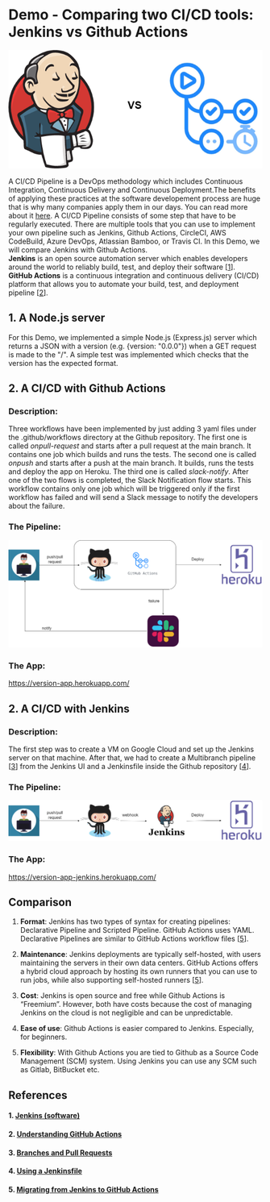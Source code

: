 # Demo - Comparing two CI/CD tools: Jenkins vs Github Actions

![](imgs/jenkins-vs-github-actions.png)

A CI/CD Pipeline is a DevOps methodology which includes Continuous Integration, Continuous Delivery and Continuous Deployment.The benefits of applying these practices at the software developement process are huge that is why many companies apply them in our days. You can read more about it [here](https://www.digitalocean.com/community/tutorials/an-introduction-to-continuous-integration-delivery-and-deployment). 
A CI/CD Pipeline consists of some step that have to be  regularly executed. There are multiple tools that you can use to implement your own pipeline such as Jenkins, Github Actions, CircleCI, AWS CodeBuild, Azure DevOps, Atlassian Bamboo, or Travis CI. In this Demo, we will compare Jenkins with Github Actions. 
<br>
**Jenkins** is an open source automation server which enables developers around the world to reliably build, test, and deploy their software [[1](#1.)].
<br>
**GitHub Actions** is a continuous integration and continuous delivery (CI/CD) platform that allows you to automate your build, test, and deployment pipeline [[2](#2.)].
<br>

## 1. A Node.js server
For this Demo, we implemented a simple Node.js (Express.js) server which returns a JSON with a version (e.g. {version: "0.0.0"}) when a GET request is made to the "/".
A simple test was implemented which checks that the version has the expected format.

## 2. A CI/CD with Github Actions

### Description:
Three workflows have been implemented by just adding 3 yaml files under the .github/workflows directory at the Github repository.
The first one is called *onpull-request* and starts after a pull request at the main branch. It contains one job which builds and runs the tests. The second one is called *onpush* and starts after a push at the main branch. It builds, runs the tests and deploy the app on Heroku. 
The third one is called *slack-notify*. After one of the two flows is completed, the Slack Notification flow starts. This workflow contains only one job which will be triggered only if the first workflow has failed and will send a Slack message to notify the developers about the failure.
### The Pipeline:
![](imgs/pipeline-github-actions.png)
### The App:
https://version-app.herokuapp.com/

## 2. A CI/CD with Jenkins
### Description:
The first step was to create a VM on Google Cloud and set up the Jenkins server on that machine. After that, we had to create a Multibranch pipeline [[3](#3.)] from the Jenkins UI and a Jenkinsfile inside the Github repository [[4](#4.)].
### The Pipeline:
![](imgs/pipeline-jenkins.png)
### The App: 
https://version-app-jenkins.herokuapp.com/
## Comparison
1. **Format**: Jenkins has two types of syntax for creating pipelines: Declarative Pipeline and Scripted Pipeline. GitHub Actions uses YAML. Declarative Pipelines are similar to GitHub Actions workflow files [[5](#5.)].

2. **Maintenance**: Jenkins deployments are typically self-hosted, with users maintaining the servers in their own data centers. GitHub Actions offers a hybrid cloud approach by hosting its own runners that you can use to run jobs, while also supporting self-hosted runners [[5](#5.)].

3. **Cost**: Jenkins is open source and free while Github Actions is “Freemium”. However, both have costs because the cost of managing Jenkins on the cloud is not negligible and can be unpredictable.

4. **Ease of use**: Github Actions is easier compared to Jenkins. Especially, for beginners. 

5. **Flexibility**: With Github Actions you are tied to Github as a Source Code Management (SCM) system. Using Jenkins you can use any SCM such as Gitlab, BitBucket etc.

## References
#### 1. [Jenkins (software)](https://en.wikipedia.org/wiki/Jenkins_(software))
#### 2. [Understanding GitHub Actions](https://docs.github.com/en/actions/learn-github-actions/understanding-github-actions)
#### 3. [Branches and Pull Requests](https://www.jenkins.io/doc/book/pipeline/multibranch/#:~:text=The%20Multibranch%20Pipeline%20project%20type,a%20Jenkinsfile%20in%20source%20control.)
#### 4. [Using a Jenkinsfile ](https://www.jenkins.io/doc/book/pipeline/jenkinsfile/)
#### 5. [Migrating from Jenkins to GitHub Actions](https://docs.github.com/en/actions/migrating-to-github-actions/migrating-from-jenkins-to-github-actions)
